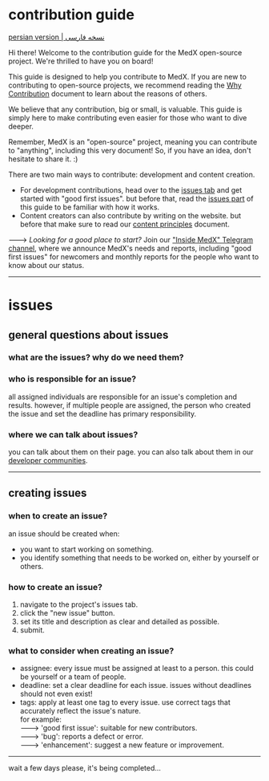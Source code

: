 # contribution guide
[persian version | نسخه فارسی](https://docs.google.com/document/d/1MqN3kFYmRMHa3mB40iO6MYB1kc_zbUaMOvsouq6bRU0/edit?usp=sharing)

Hi there! Welcome to the contribution guide for the MedX open-source project. We're thrilled to have you on board!

This guide is designed to help you contribute to MedX. If you are new to contributing to open-source projects, we recommend reading the [Why Contribution](https://github.com/MedX-Media/MedX/blob/main/CONTRIBUTION-WHY.md) document to learn about the reasons of others.

We believe that any contribution, big or small, is valuable. This guide is simply here to make contributing even easier for those who want to dive deeper.

Remember, MedX is an "open-source" project, meaning you can contribute to "anything", including this very document! So, if you have an idea, don't hesitate to share it. :)

There are two main ways to contribute: development and content creation.

- For development contributions, head over to the [issues tab](https://github.com/MedX-Media/MedX/issues) and get started with "good first issues". but before that, read the [issues part]() of this guide to be familiar with how it works.
- Content creators can also contribute by writing on the website. but before that make sure to read our [content principles](https://github.com/MedX-Media/MedX/blob/main/ContentPrinciples.md) document.

---> *Looking for a good place to start?* Join our ["Inside MedX" Telegram channel](https://t.me/insidemedx), where we announce MedX's needs and reports, including "good first issues" for newcomers and monthly reports for the people who want to know about our status.

---

# issues

## general questions about issues
### what are the issues? why do we need them?

### who is responsible for an issue?
all assigned individuals are responsible for an issue's completion and results. however, if multiple people are assigned, the person who created the issue and set the deadline has primary responsibility.

### where we can talk about issues?
you can talk about them on their page. you can also talk about them in our [developer communities](https://github.com/Sinusealpha/MedX/blob/main/COMMUNITY.md).

---

## creating issues
### when to create an issue?
an issue should be created when:
- you want to start working on something.
- you identify something that needs to be worked on, either by yourself or others.

### how to create an issue?
1. navigate to the project's issues tab.
2. click the "new issue" button.
3. set its title and description as clear and detailed as possible.
4. submit.

### what to consider when creating an issue?
- assignee: every issue must be assigned at least to a person. this could be yourself or a team of people.
- deadline: set a clear deadline for each issue. issues without deadlines should not even exist!
- tags: apply at least one tag to every issue. use correct tags that accurately reflect the issue's nature.  
for example:  
---> 'good first issue': suitable for new contributors.  
---> 'bug': reports a defect or error.  
---> 'enhancement': suggest a new feature or improvement.  

---






wait a few days please, it's being completed...
